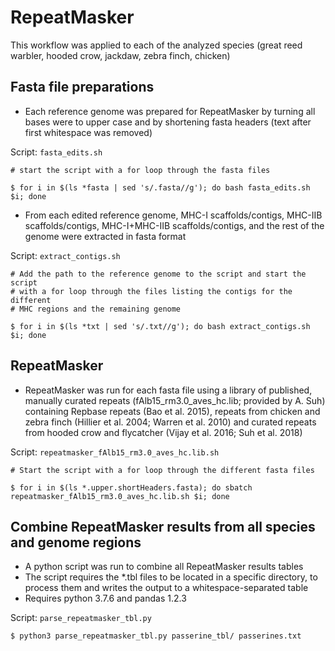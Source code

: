 # RepeatMasker

This workflow was applied to each of the analyzed species (great 
reed warbler, hooded crow, jackdaw, zebra finch, chicken)

## Fasta file preparations

- Each reference genome was prepared for RepeatMasker by turning all 
  bases were to upper case and by shortening fasta headers (text after 
  first whitespace was removed)

Script: `fasta_edits.sh`

```
# start the script with a for loop through the fasta files

$ for i in $(ls *fasta | sed 's/.fasta//g'); do bash fasta_edits.sh $i; done
```

- From each edited reference genome, MHC-I scaffolds/contigs, MHC-IIB 
  scaffolds/contigs, MHC-I+MHC-IIB scaffolds/contigs, and the rest of 
  the genome were extracted in fasta format

Script: `extract_contigs.sh`

```
# Add the path to the reference genome to the script and start the script
# with a for loop through the files listing the contigs for the different
# MHC regions and the remaining genome

$ for i in $(ls *txt | sed 's/.txt//g'); do bash extract_contigs.sh $i; done
```

## RepeatMasker

- RepeatMasker was run for each fasta file using a library of published,
  manually curated repeats (fAlb15_rm3.0_aves_hc.lib; provided by A. Suh) 
  containing Repbase repeats (Bao et al. 2015), repeats from chicken and 
  zebra finch (Hillier et al. 2004; Warren et al. 2010) and curated repeats 
  from hooded crow and flycatcher (Vijay et al. 2016; Suh et al. 2018)

Script: `repeatmasker_fAlb15_rm3.0_aves_hc.lib.sh`

```
# Start the script with a for loop through the different fasta files

$ for i in $(ls *.upper.shortHeaders.fasta); do sbatch repeatmasker_fAlb15_rm3.0_aves_hc.lib.sh $i; done
```

## Combine RepeatMasker results from all species and genome regions

- A python script was run to combine all RepeatMasker results tables
- The script requires the *.tbl files to be located in a specific directory, 
  to process them and writes the output to a whitespace-separated table
- Requires python 3.7.6 and pandas 1.2.3

Script: `parse_repeatmasker_tbl.py`

```
$ python3 parse_repeatmasker_tbl.py passerine_tbl/ passerines.txt
```
